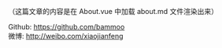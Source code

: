 （这篇文章的内容是在 About.vue 中加载 about.md 文件渲染出来）

Github: https://github.com/bammoo  
微博: http://weibo.com/xiaojianfeng


